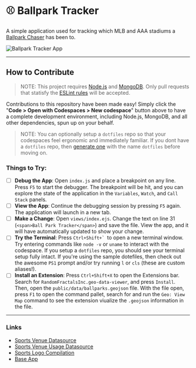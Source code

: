 # ⚾ Ballpark Tracker

A simple application used for tracking which MLB and AAA stadiums a [Ballpark Chaser](https://www.ballparkchasers.com/) has been to.

![Ballpark Tracker App](screenshot.png)

---

## How to Contribute

> NOTE: This project requires [Node.js](https://nodejs.org/) and [MongoDB](https://www.mongodb.com/). Only pull requests that statisfy the [ESLint rules](https://github.com/codespaces-contrib/ballpark-tracker/blob/master/.eslintrc.json) will be accepted. 

Contributions to this repository have been made easy! Simply click the "**Code > Open with Codespaces > New codespace**" button above to have a complete development environment, including Node.js, MongoDB, and all other dependencies, spun up on your behalf.

> NOTE: You can optionally setup a `dotfiles` repo so that your codespaces feel ergonomic and immediately familiar. If you dont have a `dotfiles` repo, then [generate one](https://github.com/codespaces-contrib/dotfiles/generate) with the name `dotfiles` before moving on.

### Things to Try:

- [ ] **Debug the App**: Open `index.js` and place a breakpoint on any line. Press `F5` to start the debugger. The breakpoint will be hit, and you can explore the state of the application in the `Variables`, `Watch`, and `Call Stack` panels. 
- [ ] **View the App**: Continue the debugging session by pressing `F5` again. The application will launch in a new tab.
- [ ] **Make a Change**: Open `views/index.ejs`. Change the text on line 31 (`<span>Ball Park Tracker</span>`) and save the file. View the app, and it will have automatically updated to show your change.
- [ ] **Try the Terminal**: Press ``Ctrl+Shift+` ``to open a new terminal window. Try entering commands like `node -v` or `uname` to interact with the codespace. If you setup a `dotfiles` repo, you should see your terminal setup fully intact. If you're using the sample dotefiles, then check out the awesome `PS1` prompt and/or try running `l` or `cls` (these are custom aliases!).
- [ ] **Install an Extension**: Press `Ctrl+Shift+X` to open the Extensions bar. Search for `RandomFractalsInc.geo-data-viewer`, and press `Install`. Then, open the `public/data/ballparks.geojson` file. With the file open, press `F1` to open the command pallet, search for and run the `Geo: View Map` command to see the extension viualize the `.geojson` information in the file.

---

### Links

- [Sports Venue Datasource](https://hifld-geoplatform.opendata.arcgis.com/datasets/major-sport-venues/data)
- [Sports Venue Usage Datasource](https://hifld-geoplatform.opendata.arcgis.com/datasets/major-sport-venues-usage/data)
- [Sports Logo Compilation](http://www.sportslogos.net/)
- [Base App](https://docs.microsoft.com/en-us/azure/azure-maps/tutorial-create-store-locator)
